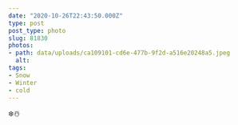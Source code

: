 ```yaml
---
date: "2020-10-26T22:43:50.000Z"
type: post 
post_type: photo
slug: 81830
photos: 
- path: data/uploads/ca109101-cd6e-477b-9f2d-a516e20248a5.jpeg
  alt: 
tags: 
- Snow
- Winter
- cold
---
```

❄️☃️
